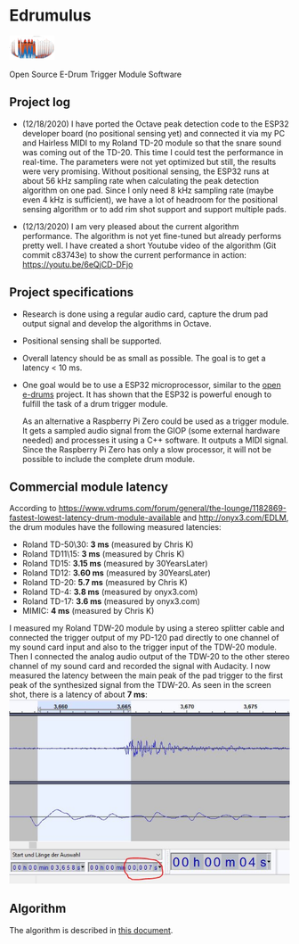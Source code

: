 # Edrumulus

![Homepage picture](algorithm/images/edrumulus.png)

Open Source E-Drum Trigger Module Software


## Project log

- (12/18/2020) I have ported the Octave peak detection code to the ESP32 developer board (no positional sensing
  yet) and connected it via my PC and Hairless MIDI to my Roland TD-20 module so that the snare sound was
  coming out of the TD-20. This time I could test the performance in real-time. The parameters were not yet
  optimized but still, the results were very promising. Without positional sensing, the ESP32 runs at about
  56 kHz sampling rate when calculating the peak detection algorithm on one pad. Since I only need 8 kHz
  sampling rate (maybe even 4 kHz is sufficient), we have a lot of headroom for the positional sensing algorithm
  or to add rim shot support and support multiple pads.

- (12/13/2020) I am very pleased about the current algorithm performance. The algorithm is not yet fine-tuned but
  already performs pretty well. I have created a short Youtube video of the algorithm (Git commit c83743e) to show
  the current performance in action: https://youtu.be/6eQjCD-DFjo


## Project specifications

- Research is done using a regular audio card, capture the drum pad output signal and develop
  the algorithms in Octave.

- Positional sensing shall be supported.

- Overall latency should be as small as possible. The goal is to get a latency < 10 ms.

- One goal would be to use a ESP32 microprocessor, similar to the [open e-drums](https://open-e-drums.com) project.
  It has shown that the ESP32 is powerful enough to fulfill the task of a drum trigger module.

  As an alternative a Raspberry Pi Zero could be used as a trigger module. It gets a sampled
  audio signal from the GIOP (some external hardware needed) and processes it using a C++
  software. It outputs a MIDI signal. Since the Raspberry Pi Zero has only a slow processor,
  it will not be possible to include the complete drum module.


## Commercial module latency

According to https://www.vdrums.com/forum/general/the-lounge/1182869-fastest-lowest-latency-drum-module-available and http://onyx3.com/EDLM, the drum modules have the following measured latencies:

- Roland TD-50\30: **3 ms**    (measured by Chris K)
- Roland TD11\15:  **3 ms**    (measured by Chris K)
- Roland TD15:     **3.15 ms** (measured by 30YearsLater)
- Roland TD12:     **3.60 ms** (measured by 30YearsLater)
- Roland TD-20:    **5.7 ms**  (measured by Chris K)
- Roland TD-4:     **3.8 ms**  (measured by onyx3.com)
- Roland TD-17:    **3.6 ms**  (measured by onyx3.com)
- MIMIC:           **4 ms**    (measured by Chris K)

I measured my Roland TDW-20 module by using a stereo splitter cable and connected the trigger output
of my PD-120 pad directly to one channel of my sound card input and also to the trigger input of the
TDW-20 module. Then I connected the analog audio output of the TDW-20 to the other stereo channel of
my sound card and recorded the signal with Audacity. I now measured the latency between the main
peak of the pad trigger to the first peak of the synthesized signal from the TDW-20. As seen in the
screen shot, there is a latency of about **7 ms**:
![Roland TDW-20 drum module measured latency](algorithm/images/roland_td20_latency.jpg)


## Algorithm

The algorithm is described in [this document](algorithm/README.md).
